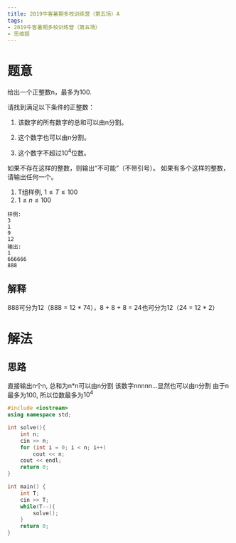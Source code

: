 ```yaml
---
title: 2019牛客暑期多校训练营（第五场）A
tags:
- 2019牛客暑期多校训练营（第五场）
- 思维题
---
```


[](https://ac.nowcoder.com/acm/contest/885/A)

# 题意

给出一个正整数n，最多为100. 

请找到满足以下条件的正整数：

1. 该数字的所有数字的总和可以由n分割。

2. 这个数字也可以由n分割。

3. 这个数字不超过$10^4$位数。

<!--more-->

如果不存在这样的整数，则输出“不可能”（不带引号）。
如果有多个这样的整数，请输出任何一个。

1. T组样例, $1 \le T \le 100$
2. $1 \le n \le 100$

```
样例:
3
1
9
12
输出:
1
666666
888
```

## 解释
888可分为12（888 = 12 * 74），8 + 8 + 8 = 24也可分为12（24 = 12 * 2）

# 解法

## 思路

直接输出n个n,
总和为n*n可以由n分割
该数字nnnnn...显然也可以由n分割
由于n最多为100, 所以位数最多为$10^4$

```cpp
#include <iostream>
using namespace std;

int solve(){
    int n;
    cin >> n;
    for (int i = 0; i < n; i++)
        cout << n;
    cout << endl;
    return 0;
}

int main() {
    int T;
    cin >> T;
    while(T--){
        solve();
    }
    return 0;
}
```